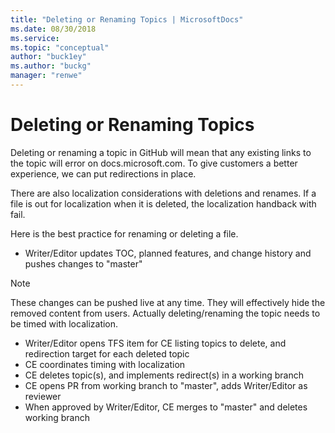 ```yaml
---
title: "Deleting or Renaming Topics | MicrosoftDocs"
ms.date: 08/30/2018
ms.service: 
ms.topic: "conceptual"
author: "buck1ey"
ms.author: "buckg"
manager: "renwe"
---
```


# Deleting or Renaming Topics

Deleting or renaming a topic in GitHub will mean that any existing links to the topic will error on docs.microsoft.com. To give customers a better experience, we can put redirections in place.

There are also localization considerations with deletions and renames. If a file is out for localization when it is deleted, the localization handback with fail.

Here is the best practice for renaming or deleting a file.

 -  Writer/Editor updates TOC, planned features, and change history and pushes changes to "master"
   > [!NOTE]
   > These changes can be pushed live at any time. They will effectively hide the removed content from users. Actually deleting/renaming the topic needs to be timed with localization.
 -	Writer/Editor opens TFS item for CE listing topics to delete, and redirection target for each deleted topic
 -	CE coordinates timing with localization
 -	CE deletes topic(s), and implements redirect(s) in a working branch
 -	CE opens PR from working branch to "master", adds Writer/Editor as reviewer
 -	When approved by Writer/Editor, CE merges to "master" and deletes working branch


